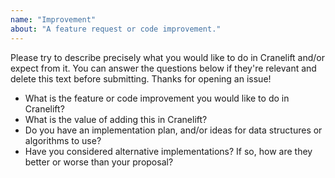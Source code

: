 ```yaml
---
name: "Improvement"
about: "A feature request or code improvement."
---
```


Please try to describe precisely what you would like to do in Cranelift and/or
expect from it. You can answer the questions below if they're relevant and
delete this text before submitting. Thanks for opening an issue!

- What is the feature or code improvement you would like to do in Cranelift?
- What is the value of adding this in Cranelift?
- Do you have an implementation plan, and/or ideas for data structures or
  algorithms to use?
- Have you considered alternative implementations? If so, how are they better
  or worse than your proposal?
